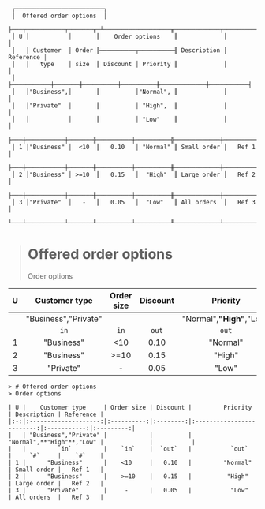 ```text
 ┌─────────────────────────┐
 │  Offered order options  │
 ├───┬───────────┬───────╥─┴───────────────────╥─────────────┬───────────┐
 │ U │           │       ║    Order options    ║             │           │
 │   │ Customer  │ Order ╟──────────┬──────────╢ Description │ Reference │
 │   │   type    │ size  ║ Discount │ Priority ║             │           │
 │   ├───────────┼───────╫──────────┼──────────╫─────────────┼───────────┤
 │   │"Business",│       ║          │"Normal", ║             │           │
 │   │"Private"  │       ║          │ "High",  ║             │           │
 │   │           │       ║          │ "Low"    ║             │           │
 ╞═══╪═══════════╪═══════╬══════════╪══════════╬═════════════╪═══════════╡
 │ 1 │"Business" │  <10  ║   0.10   │ "Normal" ║ Small order │   Ref 1   │
 ├───┼───────────┼───────╫──────────┼──────────╫─────────────┼───────────┤
 │ 2 │"Business" │ >=10  ║   0.15   │  "High"  ║ Large order │   Ref 2   │
 ├───┼───────────┼───────╫──────────┼──────────╫─────────────┼───────────┤
 │ 3 │"Private"  │   -   ║   0.05   │  "Low"   ║ All orders  │   Ref 3   │
 └───┴───────────┴───────╨──────────┴──────────╨─────────────┴───────────┘
```

> # Offered order options
> Order options
 
| U |    Customer type     | Order size | Discount |         Priority          | Description | Reference |
|:-:|:--------------------:|:----------:|:--------:|:-------------------------:|:-----------:|:---------:|
|   | "Business","Private" |            |          | "Normal",**"High"**,"Low" |             |           |
|   |         `in`         |    `in`    |  `out`   |           `out`           |     `#`     |    `#`    |
| 1 |      "Business"      |    <10     |   0.10   |         "Normal"          | Small order |   Ref 1   |
| 2 |      "Business"      |    >=10    |   0.15   |          "High"           | Large order |   Ref 2   |
| 3 |      "Private"       |     -      |   0.05   |           "Low"           | All orders  |   Ref 3   |

```text
> # Offered order options
> Order options

| U |    Customer type     | Order size | Discount |         Priority          | Description | Reference |
|:-:|:--------------------:|:----------:|:--------:|:-------------------------:|:-----------:|:---------:|
|   | "Business","Private" |            |          | "Normal",**"High"**,"Low" |             |           |
|   |         `in`         |    `in`    |  `out`   |           `out`           |     `#`     |    `#`    |
| 1 |      "Business"      |    <10     |   0.10   |         "Normal"          | Small order |   Ref 1   |
| 2 |      "Business"      |    >=10    |   0.15   |          "High"           | Large order |   Ref 2   |
| 3 |      "Private"       |     -      |   0.05   |           "Low"           | All orders  |   Ref 3   |
```
